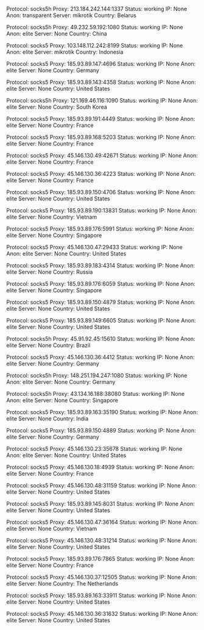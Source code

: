 Protocol: socks5h
Proxy: 213.184.242.144:1337
Status: working
IP: None
Anon: transparent
Server: mikrotik
Country: Belarus

Protocol: socks5h
Proxy: 49.232.59.192:1080
Status: working
IP: None
Anon: elite
Server: None
Country: China

Protocol: socks5
Proxy: 103.148.112.242:8199
Status: working
IP: None
Anon: elite
Server: mikrotik
Country: Indonesia

Protocol: socks5
Proxy: 185.93.89.147:4696
Status: working
IP: None
Anon: elite
Server: None
Country: Germany

Protocol: socks5
Proxy: 185.93.89.143:4358
Status: working
IP: None
Anon: elite
Server: None
Country: United States

Protocol: socks5h
Proxy: 121.169.46.116:1090
Status: working
IP: None
Anon: elite
Server: None
Country: South Korea

Protocol: socks5
Proxy: 185.93.89.191:4449
Status: working
IP: None
Anon: elite
Server: None
Country: France

Protocol: socks5
Proxy: 185.93.89.168:5203
Status: working
IP: None
Anon: elite
Server: None
Country: France

Protocol: socks5
Proxy: 45.146.130.49:42671
Status: working
IP: None
Anon: elite
Server: None
Country: France

Protocol: socks5
Proxy: 45.146.130.36:4223
Status: working
IP: None
Anon: elite
Server: None
Country: France

Protocol: socks5
Proxy: 185.93.89.150:4706
Status: working
IP: None
Anon: elite
Server: None
Country: United States

Protocol: socks5
Proxy: 185.93.89.190:13831
Status: working
IP: None
Anon: elite
Server: None
Country: Vietnam

Protocol: socks5
Proxy: 185.93.89.176:5991
Status: working
IP: None
Anon: elite
Server: None
Country: Singapore

Protocol: socks5
Proxy: 45.146.130.47:29433
Status: working
IP: None
Anon: elite
Server: None
Country: United States

Protocol: socks5
Proxy: 185.93.89.183:4314
Status: working
IP: None
Anon: elite
Server: None
Country: Russia

Protocol: socks5
Proxy: 185.93.89.176:6059
Status: working
IP: None
Anon: elite
Server: None
Country: Singapore

Protocol: socks5
Proxy: 185.93.89.150:4879
Status: working
IP: None
Anon: elite
Server: None
Country: United States

Protocol: socks5
Proxy: 185.93.89.149:6605
Status: working
IP: None
Anon: elite
Server: None
Country: United States

Protocol: socks5h
Proxy: 45.91.92.45:15610
Status: working
IP: None
Anon: elite
Server: None
Country: Brazil

Protocol: socks5
Proxy: 45.146.130.36:4412
Status: working
IP: None
Anon: elite
Server: None
Country: Germany

Protocol: socks5h
Proxy: 148.251.194.247:1080
Status: working
IP: None
Anon: elite
Server: None
Country: Germany

Protocol: socks5h
Proxy: 43.134.16.188:38080
Status: working
IP: None
Anon: elite
Server: None
Country: Singapore

Protocol: socks5
Proxy: 185.93.89.163:35190
Status: working
IP: None
Anon: elite
Server: None
Country: India

Protocol: socks5
Proxy: 185.93.89.150:4889
Status: working
IP: None
Anon: elite
Server: None
Country: Germany

Protocol: socks5
Proxy: 45.146.130.23:35678
Status: working
IP: None
Anon: elite
Server: None
Country: United States

Protocol: socks5
Proxy: 45.146.130.18:4939
Status: working
IP: None
Anon: elite
Server: None
Country: France

Protocol: socks5
Proxy: 45.146.130.48:31159
Status: working
IP: None
Anon: elite
Server: None
Country: United States

Protocol: socks5
Proxy: 185.93.89.145:8031
Status: working
IP: None
Anon: elite
Server: None
Country: United States

Protocol: socks5
Proxy: 45.146.130.47:36164
Status: working
IP: None
Anon: elite
Server: None
Country: Vietnam

Protocol: socks5
Proxy: 45.146.130.48:31214
Status: working
IP: None
Anon: elite
Server: None
Country: United States

Protocol: socks5
Proxy: 185.93.89.176:7865
Status: working
IP: None
Anon: elite
Server: None
Country: France

Protocol: socks5
Proxy: 45.146.130.37:12505
Status: working
IP: None
Anon: elite
Server: None
Country: The Netherlands

Protocol: socks5
Proxy: 185.93.89.163:33911
Status: working
IP: None
Anon: elite
Server: None
Country: United States

Protocol: socks5
Proxy: 45.146.130.36:31632
Status: working
IP: None
Anon: elite
Server: None
Country: United States

